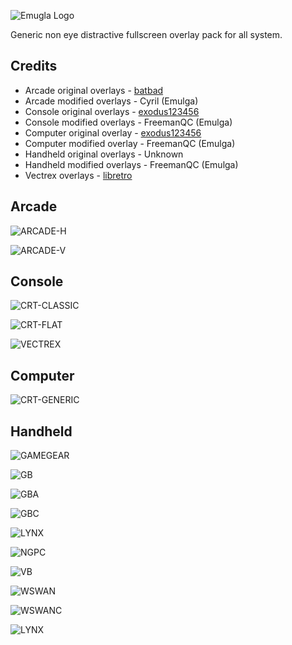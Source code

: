 ![Emugla Logo](https://i.postimg.cc/dtTN6msD/github.png)

Generic non eye distractive fullscreen overlay pack for all system.

Credits
-------
- Arcade original overlays - [batbad](http://simbabbad.blogspot.com/2016/12/artworks-overlays-MAME-RetroArch-WinUAE-1080p.html)
- Arcade modified overlays - Cyril (Emulga)
- Console original overlays - [exodus123456](https://forums.libretro.com/t/exodus-crt-tvs-overlays-collection-with-day-and-night-support/9192)
- Console modified overlays - FreemanQC (Emulga)
- Computer original overlay - [exodus123456](https://forums.libretro.com/t/exodus-crt-tvs-overlays-collection-with-day-and-night-support/9192)
- Computer modified overlay - FreemanQC (Emulga)
- Handheld original overlays - Unknown
- Handheld modified overlays - FreemanQC (Emulga)
- Vectrex overlays - [libretro](https://github.com/libretro/overlay-borders/tree/master/1080%20GCE%20Vectrex)


Arcade
------
![ARCADE-H](https://github.com/Emulga/recalbox-overlays/blob/master/system/.config/retroarch/overlay/arcade/arcade-h.png)

![ARCADE-V](https://github.com/Emulga/recalbox-overlays/blob/master/system/.config/retroarch/overlay/arcade/arcade-v.png)

Console
-------
![CRT-CLASSIC](https://github.com/Emulga/recalbox-overlays/blob/master/system/.config/retroarch/overlay/console/crt-classic.png)

![CRT-FLAT](https://github.com/Emulga/recalbox-overlays/blob/master/system/.config/retroarch/overlay/console/crt-flat.png)

![VECTREX](https://github.com/Emulga/recalbox-overlays/blob/master/system/.config/retroarch/overlay/console/vectrex.png)

Computer
--------
![CRT-GENERIC](https://github.com/Emulga/recalbox-overlays/blob/master/system/.config/retroarch/overlay/console/crt-generic.png)

Handheld
--------
![GAMEGEAR](https://github.com/Emulga/recalbox-overlays/blob/master/system/.config/retroarch/overlay/handheld/gamegear.png)

![GB](https://github.com/Emulga/recalbox-overlays/blob/master/system/.config/retroarch/overlay/handheld/gb.png)

![GBA](https://github.com/Emulga/recalbox-overlays/blob/master/system/.config/retroarch/overlay/handheld/gba.png)

![GBC](https://github.com/Emulga/recalbox-overlays/blob/master/system/.config/retroarch/overlay/handheld/gbc.png)

![LYNX](https://github.com/Emulga/recalbox-overlays/blob/master/system/.config/retroarch/overlay/handheld/lynx.png)

![NGPC](https://github.com/Emulga/recalbox-overlays/blob/master/system/.config/retroarch/overlay/handheld/ngpc.png)

![VB](https://github.com/Emulga/recalbox-overlays/blob/master/system/.config/retroarch/overlay/handheld/virtualboy.png)

![WSWAN](https://github.com/Emulga/recalbox-overlays/blob/master/system/.config/retroarch/overlay/handheld/wswan.png)

![WSWANC](https://github.com/Emulga/recalbox-overlays/blob/master/system/.config/retroarch/overlay/handheld/wswanc.png)

![LYNX](https://github.com/Emulga/recalbox-overlays/blob/master/system/.config/retroarch/overlay/handheld/lynx.png)
